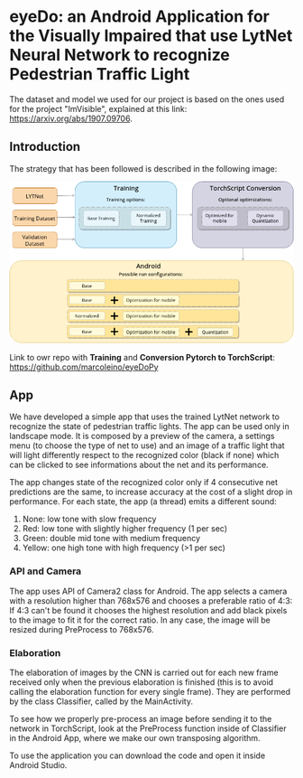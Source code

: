# eyeDo: an Android Application for the Visually Impaired that use LytNet Neural Network to recognize Pedestrian Traffic Light

The dataset and model we used for our project is based on the ones used for the project "ImVisible", explained at this link: https://arxiv.org/abs/1907.09706.

## Introduction
The strategy that has been followed is described in the following image:

![](path.png)


Link to owr repo with <b>Training</b> and <b>Conversion Pytorch to TorchScript</b>: https://github.com/marcoleino/eyeDoPy

## App

We have developed a simple app that uses the trained LytNet network to recognize the state of pedestrian traffic lights. The app can be used only in landscape mode. It is composed by a preview of the camera, a settings menu (to choose the type of net to use) and an image of a traffic light that will light differently respect to the recognized color (black if none) which can be clicked to see informations about the net and its performance.

The app changes state of the recognized color only if 4 consecutive net predictions are the same, to increase accuracy at the cost of a slight drop in performance. For each state, the app (a thread) emits a different sound:

 1. None: low tone with slow frequency
 2. Red: low tone with slightly higher frequency (1 per sec)
 3. Green: double mid tone with medium frequency
 4. Yellow: one high tone with high frequency (>1 per sec)
 
 ### API and Camera

The app uses API of Camera2 class for Android. The app selects a camera with a resolution higher than 768x576 and chooses a preferable ratio of 4:3: If 4:3 can't be found it chooses the highest resolution and add black pixels to the image to fit it for the correct ratio. In any case, the image will be resized during PreProcess to 768x576.

### Elaboration

The elaboration of images by the CNN is carried out for each new frame received only when the previous elaboration is finished (this is to avoid calling the elaboration function for every single frame). They are performed by the class Classifier, called by the MainActivity.

To see how we properly pre-process an image before sending it to the network in TorchScript, look at the PreProcess function inside of Classifier in the Android App, where we make our own transposing algorithm.

To use the application you can download the code and open it inside Android Studio.
